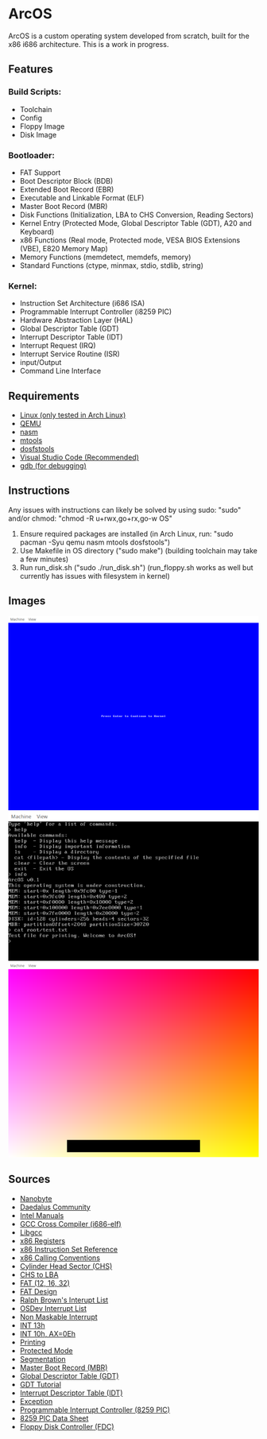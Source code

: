 # ArcOS
ArcOS is a custom operating system developed from scratch, built for the x86 i686 architecture. This is a work in progress.

## Features
### Build Scripts:
- Toolchain
- Config
- Floppy Image
- Disk Image

### Bootloader:
- FAT Support 
- Boot Descriptor Block (BDB) 
- Extended Boot Record (EBR)
- Executable and Linkable Format (ELF)
- Master Boot Record (MBR)
- Disk Functions (Initialization, LBA to CHS Conversion, Reading Sectors)
- Kernel Entry (Protected Mode, Global Descriptor Table (GDT), A20 and Keyboard)
- x86 Functions (Real mode, Protected mode, VESA BIOS Extensions (VBE), E820 Memory Map)
- Memory Functions (memdetect, memdefs, memory)
- Standard Functions (ctype, minmax, stdio, stdlib, string)

### Kernel:
- Instruction Set Architecture (i686 ISA)
- Programmable Interrupt Controller (i8259 PIC)
- Hardware Abstraction Layer (HAL)
- Global Descriptor Table (GDT)
- Interrupt Descriptor Table (IDT)
- Interrupt Request (IRQ)
- Interrupt Service Routine (ISR)
- input/Output
- Command Line Interface

## Requirements
- [Linux (only tested in Arch Linux)](https://archlinux.org/)
- [QEMU](https://www.qemu.org/)
- [nasm](https://nasm.us/)
- [mtools](https://www.gnu.org/software/mtools/)
- [dosfstools](https://github.com/dosfstools/dosfstools)
- [Visual Studio Code (Recommended)](https://code.visualstudio.com/)
- [gdb (for debugging)](https://sourceware.org/gdb/)

## Instructions
Any issues with instructions can likely be solved by using sudo: "sudo" and/or chmod: "chmod -R u+rwx,go+rx,go-w OS"
1. Ensure required packages are installed (in Arch Linux, run: "sudo pacman -Syu qemu nasm mtools dosfstools")
2. Use Makefile in OS directory ("sudo make") (building toolchain may take a few minutes)
3. Run run_disk.sh ("sudo ./run_disk.sh") (run_floppy.sh works as well but currently has issues with filesystem in kernel)

## Images
![Bootloader](src/images/bootloader.png)
![Command Line Interface](src/images/commandLine.png)
![Demo Desktop](src/images/demoDesktop.png)

## Sources
- [Nanobyte](https://www.youtube.com/@nanobyte-dev)
- [Daedalus Community](https://www.youtube.com/@DaedalusCommunity)
- [Intel Manuals](https://www.intel.com/content/www/us/en/developer/articles/technical/intel-sdm.html#combined)
- [GCC Cross Compiler (i686-elf)](https://wiki.osdev.org/GCC_Cross-Compiler)
- [Libgcc](https://gcc.gnu.org/onlinedocs/gccint/Libgcc.html)
- [x86 Registers](https://commons.wikimedia.org/wiki/File:Table_of_x86_Registers_svg.svg)
- [x86 Instruction Set Reference](https://c9x.me/x86/)
- [x86 Calling Conventions](https://en.wikipedia.org/wiki/X86_calling_conventions)
- [Cylinder Head Sector (CHS)](https://en.wikipedia.org/wiki/Cylinder-head-sector)
- [CHS to LBA](https://en.wikipedia.org/wiki/Logical_block_addressing#CHS_conversion)
- [FAT (12, 16, 32)](https://wiki.osdev.org/FAT)
- [FAT Design](https://en.wikipedia.org/wiki/Design_of_the_FAT_file_system)
- [Ralph Brown's Interupt List](https://www.ctyme.com/rbrown.htm)
- [OSDev Interrupt List](https://wiki.osdev.org/Interrupts)
- [Non Maskable Interrupt](https://wiki.osdev.org/Non_Maskable_Interrupt)
- [INT 13h](https://www.stanislavs.org/helppc/int_13.html)
- [INT 10h, AX=0Eh](http://www.ctyme.com/intr/rb-0106.htm)
- [Printing](https://wiki.osdev.org/Printing_To_Screen)
- [Protected Mode](https://wiki.osdev.org/Protected_Mode)
- [Segmentation](https://wiki.osdev.org/Segmentation)
- [Master Boot Record (MBR)](https://wiki.osdev.org/MBR_(x86))
- [Global Descriptor Table (GDT)](https://wiki.osdev.org/GDT)
- [GDT Tutorial](https://wiki.osdev.org/GDT_Tutorial)
- [Interrupt Descriptor Table (IDT)](https://wiki.osdev.org/IDT)
- [Exception](https://wiki.osdev.org/Exceptions)
- [Programmable Interrupt Controller (8259 PIC)](https://wiki.osdev.org/8259_PIC)
- [8259 PIC Data Sheet](https://pdos.csail.mit.edu/6.828/2005/readings/hardware/8259A.pdf)
- [Floppy Disk Controller (FDC)](https://wiki.osdev.org/Floppy_Disk_Controller)